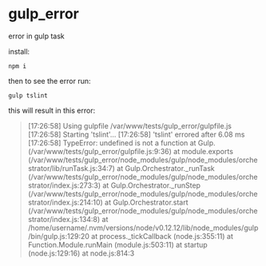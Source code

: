 # gulp_error
error in gulp task

install:

    npm i

then to see the error run:

    gulp tslint


this will result in this error:

> [17:26:58] Using gulpfile /var/www/tests/gulp_error/gulpfile.js [17:26:58] Starting 'tslint'... [17:26:58] 'tslint' errored after 6.08 ms [17:26:58] TypeError: undefined is not a function at Gulp. (/var/www/tests/gulp_error/gulpfile.js:9:36) at module.exports (/var/www/tests/gulp_error/node_modules/gulp/node_modules/orchestrator/lib/runTask.js:34:7) at Gulp.Orchestrator._runTask (/var/www/tests/gulp_error/node_modules/gulp/node_modules/orchestrator/index.js:273:3) at Gulp.Orchestrator._runStep (/var/www/tests/gulp_error/node_modules/gulp/node_modules/orchestrator/index.js:214:10) at Gulp.Orchestrator.start (/var/www/tests/gulp_error/node_modules/gulp/node_modules/orchestrator/index.js:134:8) at /home/username/.nvm/versions/node/v0.12.12/lib/node_modules/gulp/bin/gulp.js:129:20 at process._tickCallback (node.js:355:11) at Function.Module.runMain (module.js:503:11) at startup (node.js:129:16) at node.js:814:3
